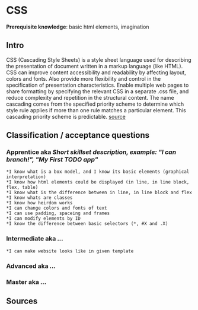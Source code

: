 # CSS

**Prerequisite knowledge**: basic html elements, imagination

## Intro
CSS (Cascading Style Sheets) is a style sheet language used for describing the presentation of document written in a markup language (like HTML).
	CSS can improve content accessibility and readability by affecting layout, colors and fonts. Also  provide more flexibility and control in the specification of presentation characteristics.
	Enable multiple web pages to share formatting by specifying the relevant CSS in a separate .css file, and reduce complexity and repetition in the structural content. 
	The name cascading comes from the specified priority scheme to determine which style rule applies if more than one rule matches a particular element. 
	This cascading priority scheme is predictable. [source](https://en.wikipedia.org/wiki/Cascading_Style_Sheets)

## Classification / acceptance questions

### Apprentice aka _Short skillset description, example: "I can branch!", "My First TODO app"_
	*I know what is a box model, and I know its basic elements (graphical interpretation)
	*I know how html elements could be displayed (in line, in line block, flex, table)
	*I know what is the difference between in line, in line block and flex
	*I know whats are classes
	*I know how heirdom works
	*I can change colors and fonts of text
	*I can use padding, spaceing and frames
	*I can modify elements by ID
	*I know the difference between basic selectors (*, #X and .X)
### Intermediate aka _..._
	*I can make website looks like in given template
### Advanced aka _..._

### Master aka _..._

## Sources



